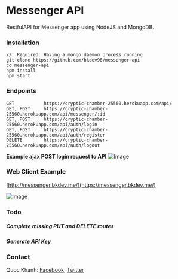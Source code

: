 # Messenger API
RestfulAPI for Messenger app using NodeJS and MongoDB.

### Installation
  ```
  //  Required: Having a mongo daemon process running
  git clone https://github.com/bkdev98/messenger-api
  cd messenger-api
  npm install
  npm start
  ```
### Endpoints
  ```
  GET           https://cryptic-chamber-25560.herokuapp.com/api/
  GET, POST     https://cryptic-chamber-25560.herokuapp.com/api/messenger/:id
  GET, POST     https://cryptic-chamber-25560.herokuapp.com/api/auth/login
  GET, POST     https://cryptic-chamber-25560.herokuapp.com/api/auth/register
  DELETE        https://cryptic-chamber-25560.herokuapp.com/api/auth/logout
  ```
  **Example ajax POST login request to API**
  ![Image](https://github.com/bkdev98/messenger-web-client/blob/master/Screen%20Shot%202017-03-19%20at%2022.51.38.png)
### Web Client Example
  [http://messenger.bkdev.me/](https://messenger.bkdev.me/)

  ![Image](https://github.com/bkdev98/messenger-web-client/blob/master/Screen%20Shot%202017-03-19%20at%2018.16.55.png)
### Todo
  ##### Complete missing PUT and DELETE routes
  ##### Generate API Key
### Contact
  Quoc Khanh:
  [Facebook](https://fb.com/bkdev98), 
  [Twitter](https://twitter.com/bkdev98)
